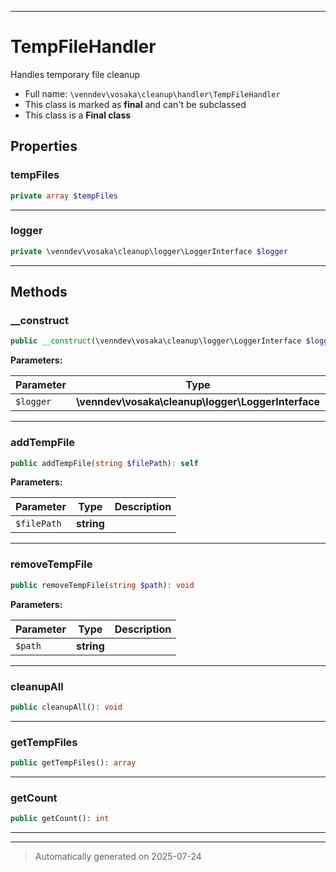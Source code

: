 ***

# TempFileHandler

Handles temporary file cleanup



* Full name: `\venndev\vosaka\cleanup\handler\TempFileHandler`
* This class is marked as **final** and can't be subclassed
* This class is a **Final class**



## Properties


### tempFiles



```php
private array $tempFiles
```






***

### logger



```php
private \venndev\vosaka\cleanup\logger\LoggerInterface $logger
```






***

## Methods


### __construct



```php
public __construct(\venndev\vosaka\cleanup\logger\LoggerInterface $logger): mixed
```








**Parameters:**

| Parameter | Type | Description |
|-----------|------|-------------|
| `$logger` | **\venndev\vosaka\cleanup\logger\LoggerInterface** |  |





***

### addTempFile



```php
public addTempFile(string $filePath): self
```








**Parameters:**

| Parameter | Type | Description |
|-----------|------|-------------|
| `$filePath` | **string** |  |





***

### removeTempFile



```php
public removeTempFile(string $path): void
```








**Parameters:**

| Parameter | Type | Description |
|-----------|------|-------------|
| `$path` | **string** |  |





***

### cleanupAll



```php
public cleanupAll(): void
```












***

### getTempFiles



```php
public getTempFiles(): array
```












***

### getCount



```php
public getCount(): int
```












***


***
> Automatically generated on 2025-07-24
